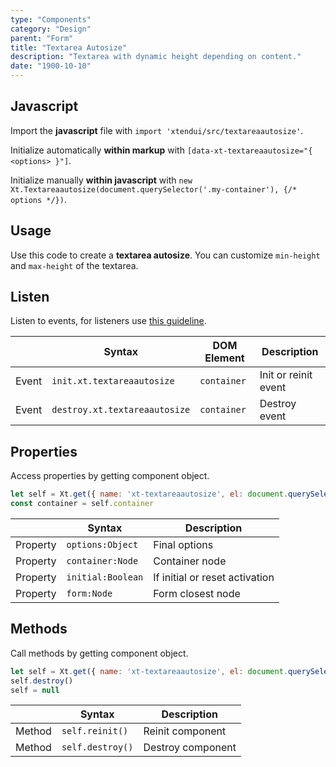 ```yaml
---
type: "Components"
category: "Design"
parent: "Form"
title: "Textarea Autosize"
description: "Textarea with dynamic height depending on content."
date: "1900-10-10"
---
```


## Javascript

Import the **javascript** file with `import 'xtendui/src/textareaautosize'`.

Initialize automatically **within markup** with `[data-xt-textareaautosize="{ <options> }"]`.

Initialize manually **within javascript** with `new Xt.Textareaautosize(document.querySelector('.my-container'), {/* options */})`.

## Usage

Use this code to create a **textarea autosize**. You can customize `min-height` and `max-height` of the textarea.

<demo>
  <demoinline src="demos/components/form/textareaautosize">
  </demoinline>
</demo>

## Listen

Listen to events, for listeners use [this guideline](/components/javascript#listeners).

<div class="xt-overflow-sub overflow-y-hidden overflow-x-scroll my-5 xt-my-auto w-full">

|                         | Syntax                                    | DOM Element                    | Description                   |
| ----------------------- | ----------------------------------------- | ----------------------------- | ----------------------------- |
| Event                   | `init.xt.textareaautosize`           | `container` | Init or reinit event             |
| Event                   | `destroy.xt.textareaautosize`           | `container` | Destroy event             |

</div>

## Properties

Access properties by getting component object.

```js
let self = Xt.get({ name: 'xt-textareaautosize', el: document.querySelector('.my-container') })
const container = self.container
```

<div class="xt-overflow-sub overflow-y-hidden overflow-x-scroll my-5 xt-my-auto w-full">

|                         | Syntax                                   | Description                   |
| ----------------------- | ---------------------------------------- | ----------------------------- |
| Property                   | `options:Object`       | Final options             |
| Property                   | `container:Node`       | Container node             |
| Property                   | `initial:Boolean`       | If initial or reset activation             |
| Property                   | `form:Node`       | Form closest node             |

</div>

## Methods

Call methods by getting component object.

```js
let self = Xt.get({ name: 'xt-textareaautosize', el: document.querySelector('.my-container') })
self.destroy()
self = null
```

<div class="xt-overflow-sub overflow-y-hidden overflow-x-scroll my-5 xt-my-auto w-full">

|                         | Syntax                                    | Description                   |
| ----------------------- | ----------------------------------------- | ----------------------------- |
| Method                  | `self.reinit()`       | Reinit component             |
| Method                  | `self.destroy()`              | Destroy component            |

</div>
